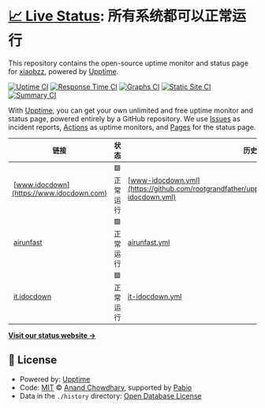 # [📈 Live Status](https://rootgrandfather.github.io/upptime): <!--live status--> **所有系统都可以正常运行**

This repository contains the open-source uptime monitor and status page for [xiaobzz](https://rootgrandfather.github.io/upptime), powered by [Upptime](https://github.com/upptime/upptime).

[![Uptime CI](https://github.com/rootgrandfather/upptime/workflows/Uptime%20CI/badge.svg)](https://github.com/rootgrandfather/upptime/actions?query=workflow%3A%22Uptime+CI%22)
[![Response Time CI](https://github.com/rootgrandfather/upptime/workflows/Response%20Time%20CI/badge.svg)](https://github.com/rootgrandfather/upptime/actions?query=workflow%3A%22Response+Time+CI%22)
[![Graphs CI](https://github.com/rootgrandfather/upptime/workflows/Graphs%20CI/badge.svg)](https://github.com/rootgrandfather/upptime/actions?query=workflow%3A%22Graphs+CI%22)
[![Static Site CI](https://github.com/rootgrandfather/upptime/workflows/Static%20Site%20CI/badge.svg)](https://github.com/rootgrandfather/upptime/actions?query=workflow%3A%22Static+Site+CI%22)
[![Summary CI](https://github.com/rootgrandfather/upptime/workflows/Summary%20CI/badge.svg)](https://github.com/rootgrandfather/upptime/actions?query=workflow%3A%22Summary+CI%22)

With [Upptime](https://upptime.js.org), you can get your own unlimited and free uptime monitor and status page, powered entirely by a GitHub repository. We use [Issues](https://github.com/rootgrandfather/upptime/issues) as incident reports, [Actions](https://github.com/rootgrandfather/upptime/actions) as uptime monitors, and [Pages](https://rootgrandfather.github.io/upptime) for the status page.

<!--start: status pages-->
<!-- This summary is generated by Upptime (https://github.com/upptime/upptime) -->
<!-- Do not edit this manually, your changes will be overwritten -->
<!-- prettier-ignore -->
| 链接 | 状态 | 历史 | 响应时间 | 正常运行时间 |
| --- | ------ | ------- | ------------- | ------ |
| <img alt="" src="https://icons.duckduckgo.com/ip3/www.idocdown.com.ico" height="13"> [www.idocdown](https://www.idocdown.com) | 🟩 正常运行 | [www-idocdown.yml](https://github.com/rootgrandfather/upptime/commits/HEAD/history/www-idocdown.yml) | <details><summary><img alt="响应时间图像" src="./graphs/www-idocdown/response-time-week.png" height="20"> 1530毫秒</summary><br><a href="https://rootgrandfather.github.io/upptime/history/www-idocdown"><img alt="响应时间 2239" src="https://img.shields.io/endpoint?url=https%3A%2F%2Fraw.githubusercontent.com%2Frootgrandfather%2Fupptime%2FHEAD%2Fapi%2Fwww-idocdown%2Fresponse-time.json"></a><br><a href="https://rootgrandfather.github.io/upptime/history/www-idocdown"><img alt="24 小时响应时间 1050" src="https://img.shields.io/endpoint?url=https%3A%2F%2Fraw.githubusercontent.com%2Frootgrandfather%2Fupptime%2FHEAD%2Fapi%2Fwww-idocdown%2Fresponse-time-day.json"></a><br><a href="https://rootgrandfather.github.io/upptime/history/www-idocdown"><img alt="7 天正常运行时间 1530" src="https://img.shields.io/endpoint?url=https%3A%2F%2Fraw.githubusercontent.com%2Frootgrandfather%2Fupptime%2FHEAD%2Fapi%2Fwww-idocdown%2Fresponse-time-week.json"></a><br><a href="https://rootgrandfather.github.io/upptime/history/www-idocdown"><img alt="30天的正常运行时间 2365" src="https://img.shields.io/endpoint?url=https%3A%2F%2Fraw.githubusercontent.com%2Frootgrandfather%2Fupptime%2FHEAD%2Fapi%2Fwww-idocdown%2Fresponse-time-month.json"></a><br><a href="https://rootgrandfather.github.io/upptime/history/www-idocdown"><img alt="1年的正常运行时间 2239" src="https://img.shields.io/endpoint?url=https%3A%2F%2Fraw.githubusercontent.com%2Frootgrandfather%2Fupptime%2FHEAD%2Fapi%2Fwww-idocdown%2Fresponse-time-year.json"></a></details> | <details><summary><a href="https://rootgrandfather.github.io/upptime/history/www-idocdown">100.00%</a></summary><a href="https://rootgrandfather.github.io/upptime/history/www-idocdown"><img alt="正常运行时间 99.90%" src="https://img.shields.io/endpoint?url=https%3A%2F%2Fraw.githubusercontent.com%2Frootgrandfather%2Fupptime%2FHEAD%2Fapi%2Fwww-idocdown%2Fuptime.json"></a><br><a href="https://rootgrandfather.github.io/upptime/history/www-idocdown"><img alt="24 小时正常运行时间 100.00%" src="https://img.shields.io/endpoint?url=https%3A%2F%2Fraw.githubusercontent.com%2Frootgrandfather%2Fupptime%2FHEAD%2Fapi%2Fwww-idocdown%2Fuptime-day.json"></a><br><a href="https://rootgrandfather.github.io/upptime/history/www-idocdown"><img alt="7 天正常运行时间 100.00%" src="https://img.shields.io/endpoint?url=https%3A%2F%2Fraw.githubusercontent.com%2Frootgrandfather%2Fupptime%2FHEAD%2Fapi%2Fwww-idocdown%2Fuptime-week.json"></a><br><a href="https://rootgrandfather.github.io/upptime/history/www-idocdown"><img alt="30天的正常运行时间 99.85%" src="https://img.shields.io/endpoint?url=https%3A%2F%2Fraw.githubusercontent.com%2Frootgrandfather%2Fupptime%2FHEAD%2Fapi%2Fwww-idocdown%2Fuptime-month.json"></a><br><a href="https://rootgrandfather.github.io/upptime/history/www-idocdown"><img alt="1年的正常运行时间 99.90%" src="https://img.shields.io/endpoint?url=https%3A%2F%2Fraw.githubusercontent.com%2Frootgrandfather%2Fupptime%2FHEAD%2Fapi%2Fwww-idocdown%2Fuptime-year.json"></a></details>
| <img alt="" src="https://icons.duckduckgo.com/ip3/www.airunfast.com.ico" height="13"> [airunfast](https://www.airunfast.com) | 🟩 正常运行 | [airunfast.yml](https://github.com/rootgrandfather/upptime/commits/HEAD/history/airunfast.yml) | <details><summary><img alt="响应时间图像" src="./graphs/airunfast/response-time-week.png" height="20"> 1359毫秒</summary><br><a href="https://rootgrandfather.github.io/upptime/history/airunfast"><img alt="响应时间 1480" src="https://img.shields.io/endpoint?url=https%3A%2F%2Fraw.githubusercontent.com%2Frootgrandfather%2Fupptime%2FHEAD%2Fapi%2Fairunfast%2Fresponse-time.json"></a><br><a href="https://rootgrandfather.github.io/upptime/history/airunfast"><img alt="24 小时响应时间 1205" src="https://img.shields.io/endpoint?url=https%3A%2F%2Fraw.githubusercontent.com%2Frootgrandfather%2Fupptime%2FHEAD%2Fapi%2Fairunfast%2Fresponse-time-day.json"></a><br><a href="https://rootgrandfather.github.io/upptime/history/airunfast"><img alt="7 天正常运行时间 1359" src="https://img.shields.io/endpoint?url=https%3A%2F%2Fraw.githubusercontent.com%2Frootgrandfather%2Fupptime%2FHEAD%2Fapi%2Fairunfast%2Fresponse-time-week.json"></a><br><a href="https://rootgrandfather.github.io/upptime/history/airunfast"><img alt="30天的正常运行时间 1447" src="https://img.shields.io/endpoint?url=https%3A%2F%2Fraw.githubusercontent.com%2Frootgrandfather%2Fupptime%2FHEAD%2Fapi%2Fairunfast%2Fresponse-time-month.json"></a><br><a href="https://rootgrandfather.github.io/upptime/history/airunfast"><img alt="1年的正常运行时间 1480" src="https://img.shields.io/endpoint?url=https%3A%2F%2Fraw.githubusercontent.com%2Frootgrandfather%2Fupptime%2FHEAD%2Fapi%2Fairunfast%2Fresponse-time-year.json"></a></details> | <details><summary><a href="https://rootgrandfather.github.io/upptime/history/airunfast">100.00%</a></summary><a href="https://rootgrandfather.github.io/upptime/history/airunfast"><img alt="正常运行时间 100.00%" src="https://img.shields.io/endpoint?url=https%3A%2F%2Fraw.githubusercontent.com%2Frootgrandfather%2Fupptime%2FHEAD%2Fapi%2Fairunfast%2Fuptime.json"></a><br><a href="https://rootgrandfather.github.io/upptime/history/airunfast"><img alt="24 小时正常运行时间 100.00%" src="https://img.shields.io/endpoint?url=https%3A%2F%2Fraw.githubusercontent.com%2Frootgrandfather%2Fupptime%2FHEAD%2Fapi%2Fairunfast%2Fuptime-day.json"></a><br><a href="https://rootgrandfather.github.io/upptime/history/airunfast"><img alt="7 天正常运行时间 100.00%" src="https://img.shields.io/endpoint?url=https%3A%2F%2Fraw.githubusercontent.com%2Frootgrandfather%2Fupptime%2FHEAD%2Fapi%2Fairunfast%2Fuptime-week.json"></a><br><a href="https://rootgrandfather.github.io/upptime/history/airunfast"><img alt="30天的正常运行时间 100.00%" src="https://img.shields.io/endpoint?url=https%3A%2F%2Fraw.githubusercontent.com%2Frootgrandfather%2Fupptime%2FHEAD%2Fapi%2Fairunfast%2Fuptime-month.json"></a><br><a href="https://rootgrandfather.github.io/upptime/history/airunfast"><img alt="1年的正常运行时间 100.00%" src="https://img.shields.io/endpoint?url=https%3A%2F%2Fraw.githubusercontent.com%2Frootgrandfather%2Fupptime%2FHEAD%2Fapi%2Fairunfast%2Fuptime-year.json"></a></details>
| <img alt="" src="https://icons.duckduckgo.com/ip3/it.idocdown.com.ico" height="13"> [it.idocdown](https://it.idocdown.com) | 🟩 正常运行 | [it-idocdown.yml](https://github.com/rootgrandfather/upptime/commits/HEAD/history/it-idocdown.yml) | <details><summary><img alt="响应时间图像" src="./graphs/it-idocdown/response-time-week.png" height="20"> 1606毫秒</summary><br><a href="https://rootgrandfather.github.io/upptime/history/it-idocdown"><img alt="响应时间 2396" src="https://img.shields.io/endpoint?url=https%3A%2F%2Fraw.githubusercontent.com%2Frootgrandfather%2Fupptime%2FHEAD%2Fapi%2Fit-idocdown%2Fresponse-time.json"></a><br><a href="https://rootgrandfather.github.io/upptime/history/it-idocdown"><img alt="24 小时响应时间 1109" src="https://img.shields.io/endpoint?url=https%3A%2F%2Fraw.githubusercontent.com%2Frootgrandfather%2Fupptime%2FHEAD%2Fapi%2Fit-idocdown%2Fresponse-time-day.json"></a><br><a href="https://rootgrandfather.github.io/upptime/history/it-idocdown"><img alt="7 天正常运行时间 1606" src="https://img.shields.io/endpoint?url=https%3A%2F%2Fraw.githubusercontent.com%2Frootgrandfather%2Fupptime%2FHEAD%2Fapi%2Fit-idocdown%2Fresponse-time-week.json"></a><br><a href="https://rootgrandfather.github.io/upptime/history/it-idocdown"><img alt="30天的正常运行时间 2538" src="https://img.shields.io/endpoint?url=https%3A%2F%2Fraw.githubusercontent.com%2Frootgrandfather%2Fupptime%2FHEAD%2Fapi%2Fit-idocdown%2Fresponse-time-month.json"></a><br><a href="https://rootgrandfather.github.io/upptime/history/it-idocdown"><img alt="1年的正常运行时间 2396" src="https://img.shields.io/endpoint?url=https%3A%2F%2Fraw.githubusercontent.com%2Frootgrandfather%2Fupptime%2FHEAD%2Fapi%2Fit-idocdown%2Fresponse-time-year.json"></a></details> | <details><summary><a href="https://rootgrandfather.github.io/upptime/history/it-idocdown">99.54%</a></summary><a href="https://rootgrandfather.github.io/upptime/history/it-idocdown"><img alt="正常运行时间 98.58%" src="https://img.shields.io/endpoint?url=https%3A%2F%2Fraw.githubusercontent.com%2Frootgrandfather%2Fupptime%2FHEAD%2Fapi%2Fit-idocdown%2Fuptime.json"></a><br><a href="https://rootgrandfather.github.io/upptime/history/it-idocdown"><img alt="24 小时正常运行时间 100.00%" src="https://img.shields.io/endpoint?url=https%3A%2F%2Fraw.githubusercontent.com%2Frootgrandfather%2Fupptime%2FHEAD%2Fapi%2Fit-idocdown%2Fuptime-day.json"></a><br><a href="https://rootgrandfather.github.io/upptime/history/it-idocdown"><img alt="7 天正常运行时间 99.54%" src="https://img.shields.io/endpoint?url=https%3A%2F%2Fraw.githubusercontent.com%2Frootgrandfather%2Fupptime%2FHEAD%2Fapi%2Fit-idocdown%2Fuptime-week.json"></a><br><a href="https://rootgrandfather.github.io/upptime/history/it-idocdown"><img alt="30天的正常运行时间 97.97%" src="https://img.shields.io/endpoint?url=https%3A%2F%2Fraw.githubusercontent.com%2Frootgrandfather%2Fupptime%2FHEAD%2Fapi%2Fit-idocdown%2Fuptime-month.json"></a><br><a href="https://rootgrandfather.github.io/upptime/history/it-idocdown"><img alt="1年的正常运行时间 98.58%" src="https://img.shields.io/endpoint?url=https%3A%2F%2Fraw.githubusercontent.com%2Frootgrandfather%2Fupptime%2FHEAD%2Fapi%2Fit-idocdown%2Fuptime-year.json"></a></details>

<!--end: status pages-->

[**Visit our status website →**](https://rootgrandfather.github.io/upptime)

## 📄 License

- Powered by: [Upptime](https://github.com/upptime/upptime)
- Code: [MIT](./LICENSE) © [Anand Chowdhary](https://anandchowdhary.com), supported by [Pabio](https://pabio.com)
- Data in the `./history` directory: [Open Database License](https://opendatacommons.org/licenses/odbl/1-0/)
